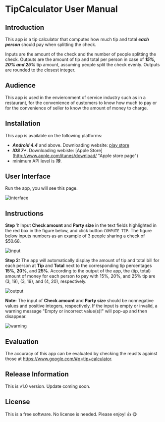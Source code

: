 # TipCalculator User Manual


## Introduction

This app is a tip calculator that computes how much tip and total **_each person_** should pay when splitting the check. 

Inputs are the amount of the check and the number of people splitting the check. Outputs are the amount of tip and total per person in case of **_15%, 20% and 25%_** tip amount, assuming people split the check evenly. Outputs are rounded to the closest integer. 


## Audience

This app is used in the envieronment of service industry such as in a restaurant, for the convenience of customers to know how much to pay or for the convenience of seller to know the amount of money to charge. 


## Installation

This app is available on the following platforms:
 - **_Android 4.4_** and above. Downloading website: [play store](http://play.google.com/store)
 - **_IOS 7+_**. Downloading webiste: [Apple Store] (http://www.apple.com/itunes/download/ "Apple store page")
 - minimum API level is **_19_**.
 

## User Interface

Run the app, you will see this page. 

![interface](interface.png)

## Instructions

**Step 1:** Input **Check amount** and **Party size** in the text fields highlighted in the red box in the figure below, and click  button `COMPUTE TIP`. The figure below inputs numbers as an example of 3 people sharing a check of $50.68. 

![input](input.png)

**Step 2:** The app will automatically display the amount of tip and total bill for each person at **Tip** and **Total** next to the corresponding tip percentages **15%**, **20%**, and **25%**. According to the output of the app, the (tip, total) amount of money for each person to pay with 15%, 20%, and 25% tip are (3, 19), (3, 19), and (4, 20), respectively.

![output](output.png)

**Note:** The input of **Check amount** and **Party size** should be nonnegative values and positive integers, respectively. If the input is empty or invalid, a warning message "Empty or incorrect value(s)!" will pop-up and then disappear.

![warning](warning.png)


## Evaluation
The accuracy of this app can be evaluated by checking the reuslts against those at <https://www.google.com/#q=tip+calculator>.


## Release Information

This is v1.0 version. Update coming soon.


## License

This is a free software. No license is needed. Please enjoy! :+1: :yum:
